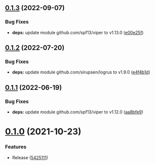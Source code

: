 ## [0.1.3](https://github.com/NoUseFreak/clusterfan/compare/v0.1.2...v0.1.3) (2022-09-07)


### Bug Fixes

* **deps:** update module github.com/spf13/viper to v1.13.0 ([e00e25f](https://github.com/NoUseFreak/clusterfan/commit/e00e25fa8012380457efea662e09331bd984ebf4))

## [0.1.2](https://github.com/NoUseFreak/clusterfan/compare/v0.1.1...v0.1.2) (2022-07-20)


### Bug Fixes

* **deps:** update module github.com/sirupsen/logrus to v1.9.0 ([e4f4b1d](https://github.com/NoUseFreak/clusterfan/commit/e4f4b1d08f36d620af048ef93bd24668ce1138ac))

## [0.1.1](https://github.com/NoUseFreak/clusterfan/compare/v0.1.0...v0.1.1) (2022-06-19)


### Bug Fixes

* **deps:** update module github.com/spf13/viper to v1.12.0 ([aa8bfe9](https://github.com/NoUseFreak/clusterfan/commit/aa8bfe999bd34774fa713f5b60aed60634c9d5fd))

# [0.1.0](https://github.com/NoUseFreak/clusterfan/compare/v0.0.16...v0.1.0) (2021-10-23)


### Features

* Release ([5425111](https://github.com/NoUseFreak/clusterfan/commit/542511107a88cf5e21ff4171b5e931e7038aaf48))
